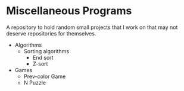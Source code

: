 # Miscellaneous Programs
A repository to hold random small projects that I work on that may not deserve repositories for themselves.

- Algorithms
    - Sorting algorithms
        - End sort
        - Z-sort
- Games
    - Prev-color Game
    - N Puzzle